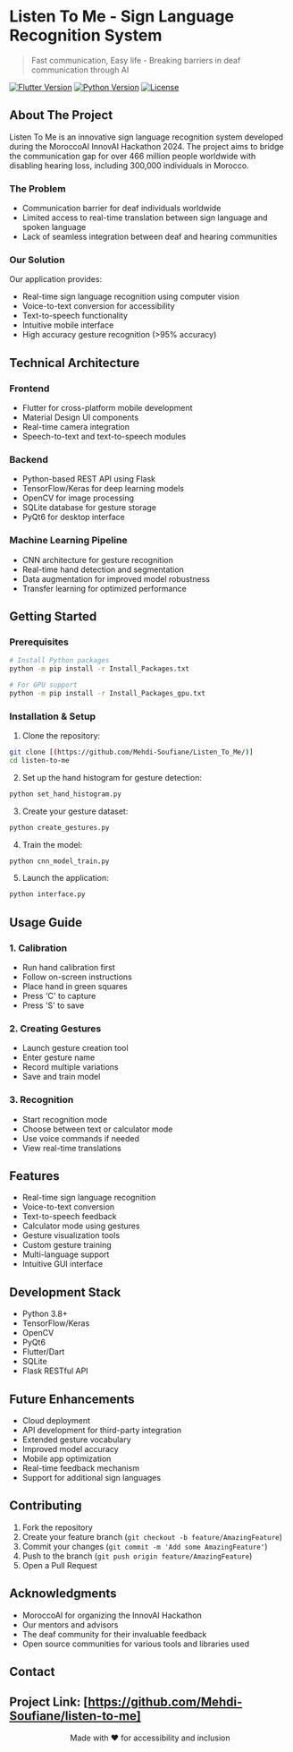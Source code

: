 # Listen To Me - Sign Language Recognition System

> Fast communication, Easy life - Breaking barriers in deaf communication through AI

[![Flutter Version](https://img.shields.io/badge/Flutter-3.0-blue.svg)](https://flutter.dev/)
[![Python Version](https://img.shields.io/badge/Python-3.8+-blue.svg)](https://python.org)
[![License](https://img.shields.io/badge/License-MIT-green.svg)](LICENSE)

## About The Project

Listen To Me is an innovative sign language recognition system developed during the MoroccoAI InnovAI Hackathon 2024. The project aims to bridge the communication gap for over 466 million people worldwide with disabling hearing loss, including 300,000 individuals in Morocco.

### The Problem
- Communication barrier for deaf individuals worldwide
- Limited access to real-time translation between sign language and spoken language
- Lack of seamless integration between deaf and hearing communities

### Our Solution
Our application provides:
- Real-time sign language recognition using computer vision
- Voice-to-text conversion for accessibility
- Text-to-speech functionality
- Intuitive mobile interface
- High accuracy gesture recognition (>95% accuracy)

## Technical Architecture

### Frontend
- Flutter for cross-platform mobile development
- Material Design UI components
- Real-time camera integration
- Speech-to-text and text-to-speech modules

### Backend
- Python-based REST API using Flask
- TensorFlow/Keras for deep learning models
- OpenCV for image processing
- SQLite database for gesture storage
- PyQt6 for desktop interface

### Machine Learning Pipeline
- CNN architecture for gesture recognition
- Real-time hand detection and segmentation
- Data augmentation for improved model robustness
- Transfer learning for optimized performance

## Getting Started

### Prerequisites
```bash
# Install Python packages
python -m pip install -r Install_Packages.txt

# For GPU support
python -m pip install -r Install_Packages_gpu.txt
```

### Installation & Setup

1. Clone the repository:
```bash
git clone [(https://github.com/Mehdi-Soufiane/Listen_To_Me/)]
cd listen-to-me
```

2. Set up the hand histogram for gesture detection:
```bash
python set_hand_histogram.py
```

3. Create your gesture dataset:
```bash
python create_gestures.py
```

4. Train the model:
```bash
python cnn_model_train.py
```

5. Launch the application:
```bash
python interface.py
```

## Usage Guide

### 1. Calibration
- Run hand calibration first
- Follow on-screen instructions
- Place hand in green squares
- Press 'C' to capture
- Press 'S' to save

### 2. Creating Gestures
- Launch gesture creation tool
- Enter gesture name
- Record multiple variations
- Save and train model

### 3. Recognition
- Start recognition mode
- Choose between text or calculator mode
- Use voice commands if needed
- View real-time translations

## Features

- Real-time sign language recognition
- Voice-to-text conversion
- Text-to-speech feedback
- Calculator mode using gestures
- Gesture visualization tools
- Custom gesture training
- Multi-language support
- Intuitive GUI interface


## Development Stack

- Python 3.8+
- TensorFlow/Keras
- OpenCV
- PyQt6
- Flutter/Dart
- SQLite
- Flask RESTful API

## Future Enhancements

- Cloud deployment
- API development for third-party integration
- Extended gesture vocabulary
- Improved model accuracy
- Mobile app optimization
- Real-time feedback mechanism
- Support for additional sign languages

## Contributing

1. Fork the repository
2. Create your feature branch (`git checkout -b feature/AmazingFeature`)
3. Commit your changes (`git commit -m 'Add some AmazingFeature'`)
4. Push to the branch (`git push origin feature/AmazingFeature`)
5. Open a Pull Request




## Acknowledgments

- MoroccoAI for organizing the InnovAI Hackathon
- Our mentors and advisors
- The deaf community for their invaluable feedback
- Open source communities for various tools and libraries used

## Contact

Project Link: [https://github.com/Mehdi-Soufiane/listen-to-me]
---

<p align="center">Made with ❤️ for accessibility and inclusion</p>
